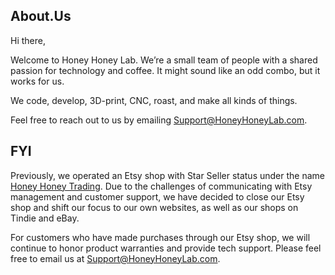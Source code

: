 ## About.Us

Hi there,

Welcome to Honey Honey Lab. We’re a small team of people with a shared passion for technology and coffee. It might sound like an odd combo, but it works for us. 

We code, develop, 3D-print, CNC, roast, and make all kinds of things.

Feel free to reach out to us by emailing Support@HoneyHoneyLab.com.

## FYI

Previously, we operated an Etsy shop with Star Seller status under the name [Honey Honey Trading](https://www.etsy.com/au/shop/HoneyHoneyTrading). Due to the challenges of communicating with Etsy management and customer support, we have decided to close our Etsy shop and shift our focus to our own websites, as well as our shops on Tindie and eBay.

For customers who have made purchases through our Etsy shop, we will continue to honor product warranties and provide tech support. Please feel free to email us at Support@HoneyHoneyLab.com.
